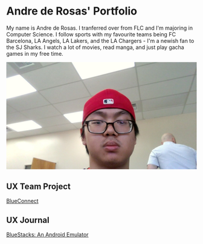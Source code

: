 # Andre de Rosas' Portfolio

My name is Andre de Rosas. I tranferred over from FLC and I'm majoring in Computer Science. I follow sports with my favourite teams being FC Barcelona, LA Angels, LA Lakers, and the LA Chargers - I'm a newish fan to the SJ Sharks. I watch a lot of movies, read manga, and just play gacha games in my free time.

![This is a photo of Andre](/assets/Andre.jpg.jpg)
 
## UX Team Project

[BlueConnect](https://github.com/ChicoState/UX-BlueConnect/blob/6f3c18dd80b105bf554a231ca26c8ad7d5a633b3/README.md)

## UX Journal

[BlueStacks: An Android Emulator](j01/)
